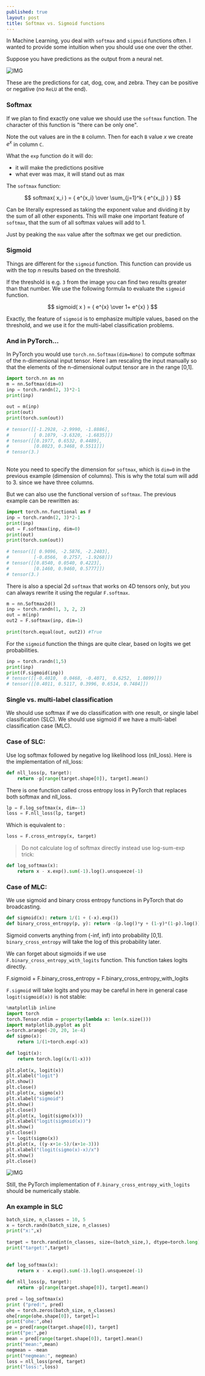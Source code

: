 ```yaml
---
published: true
layout: post
title: Softmax vs. Sigmoid functions
---
```

 
In Machine Learning, you deal with `softmax` and `sigmoid` functions often.
I wanted to provide some intuition when you should use one over the other.
 
Suppose you have predictions as the output from a neural net.
 
![IMG](/images/ss1.png)
 
These are the predictions for cat, dog, cow, and zebra. They can be positive or negative (no `ReLU` at the end). 
 
### Softmax
 
If we plan to find exactly one value we should use the `softmax` function.
The character of this function is "there can be only one".
 
Note the out values are in the `B` column. Then for each `B` value $x$ we create $e^x$ in column `C`.
 
What the `exp` function do it will do:
* it will make the predictions positive
* what ever was max, it will stand out as max
 
The `softmax` function:
 
$$ softmax( x_i ) =  {     e^{x_i} \over \sum_{j=1}^k { e^{x_j} } } $$
 
Can be literally expressed as taking the exponent value and dividing it by the sum of all other exponents. This will make one important feature of `softmax`, that the sum of all softmax values will add to 1.
 
Just by peaking the `max` value after the softmax we get our prediction.
 
### Sigmoid
 
Things are different for the `sigmoid` function. This function can provide us with the top $n$ results based on the threshold.
 
If the threshold is e.g. `3` from the image you can find two results greater than that number. We use the following formula to evaluate the `sigmoid` function.
 
$$ sigmoid( x ) =  { e^{x} \over 1+ e^{x} } $$
 
Exactly, the feature of `sigmoid` is to emphasize multiple values, based on the threshold, and we use it for the multi-label classification problems.
 
### And in PyTorch...
 
In PyTorch you would use `torch.nn.Softmax(dim=None)` to compute softmax of the n-dimensional input tensor. Here I am rescaling the input manually so that the elements of the n-dimensional output tensor are in the range [0,1].
 
```python
import torch.nn as nn
m = nn.Softmax(dim=0)
inp = torch.randn(2, 3)*2-1
print(inp)
 
out = m(inp)
print(out)
print(torch.sum(out))
 
# tensor([[-1.2928, -2.9990, -1.8886],
#         [ 0.1079, -3.6320, -1.6835]])
# tensor([[0.1977, 0.6532, 0.4489],
#         [0.8023, 0.3468, 0.5511]])
# tensor(3.)
 
```
Note you need to specify the dimension for `softmax`, which is `dim=0` in the previous example (dimension of columns). This is why the total sum will add to 3. since we have three columns.
 
But we can also use the functional version of `softmax`. The previous example can be rewritten as:
 
```python
import torch.nn.functional as F
inp = torch.randn(2, 3)*2-1
print(inp)
out = F.softmax(inp, dim=0)
print(out)
print(torch.sum(out))
 
# tensor([[ 0.9096, -2.5876, -2.2403],
#         [-0.8566,  0.2757, -1.9268]])
# tensor([[0.8540, 0.0540, 0.4223],
#         [0.1460, 0.9460, 0.5777]])
# tensor(3.)
```
 
There is also a special 2d `softmax` that works on 4D tensors only, but you can always rewrite it using the regular `F.softmax`.
 
```python
m = nn.Softmax2d()
inp = torch.randn(1, 3, 2, 2)
out = m(inp)
out2 = F.softmax(inp, dim=1)
 
print(torch.equal(out, out2)) #True
```
 
For the `sigmoid` function the things are quite clear, based on logits we get probabilities.
 
```python
inp = torch.randn(1,5)
print(inp)
print(F.sigmoid(inp))
# tensor([[-0.4010,  0.0468, -0.4071,  0.6252,  1.0899]])
# tensor([[0.4011, 0.5117, 0.3996, 0.6514, 0.7484]])
```
 
### Single vs. multi-label classification
 
We should use softmax if we do classification with one result, or single label classification (SLC). We should use sigmoid if we have a multi-label classification case (MLC).
 
### Case of SLC:
 
Use log softmax followed by negative log likelihood loss (nll_loss).
Here is the implementation of nll_loss:
 
```python
def nll_loss(p, target):
    return -p[range(target.shape[0]), target].mean()
```
There is one function called cross entropy loss in PyTorch that replaces both softmax and nll_loss.
 
```python
lp = F.log_softmax(x, dim=-1)
loss = F.nll_loss(lp, target)
```
 
Which is equivalent to :
 
```python
loss = F.cross_entropy(x, target)
```
 
> Do not calculate log of softmax directly instead use log-sum-exp trick:
 
```python
def log_softmax(x): 
    return x - x.exp().sum(-1).log().unsqueeze(-1)
```
 
### Case of MLC:
 
We use sigmoid and binary cross entropy functions in PyTorch that do broadcasting.
 
```python
def sigmoid(x): return 1/(1 + (-x).exp())
def binary_cross_entropy(p, y): return -(p.log()*y + (1-y)*(1-p).log()).mean()
```
 
Sigmoid converts anything from (-inf, inf) into probability [0,1]. `binary_cross_entropy` will take the log of this probability later.
 
 
We can forget about sigmoids if we use `F.binary_cross_entropy_with_logits` function. This function takes logits directly.
 
 
F.sigmoid + F.binary_cross_entropy = F.binary_cross_entropy_with_logits
 
 
`F.sigmoid` will take logits and you may be careful in here in general case
`logit(sigmoid(x))` is not stable:
 
 
```python
%matplotlib inline
import torch
torch.Tensor.ndim = property(lambda x: len(x.size()))
import matplotlib.pyplot as plt
x=torch.arange(-20, 20, 1e-4)
def sigmo(x):
    return 1/(1+torch.exp(-x))
 
def logit(x):
    return torch.log((x/(1-x)))
 
plt.plot(x, logit(x))
plt.xlabel("logit")
plt.show()
plt.close()
plt.plot(x, sigmo(x))
plt.xlabel("sigmoid")
plt.show()
plt.close()
plt.plot(x, logit(sigmo(x)))
plt.xlabel("logit(sigmoid(x))")
plt.show()
plt.close()
y = logit(sigmo(x))
plt.plot(x, ((y-x+1e-5)/(x+1e-3)))
plt.xlabel("(logit(sigmo(x)-x)/x")
plt.show()
plt.close()
```
 
![IMG](/images/ss2.png)
 
Still, the PyTorch implementation of `F.binary_cross_entropy_with_logits` should be numerically stable.
 
 
### An example in SLC
 
```python
batch_size, n_classes = 10, 5
x = torch.randn(batch_size, n_classes)
print("x:",x)
 
target = torch.randint(n_classes, size=(batch_size,), dtype=torch.long)
print("target:",target)
 
 
def log_softmax(x): 
    return x - x.exp().sum(-1).log().unsqueeze(-1)
 
def nll_loss(p, target):
    return -p[range(target.shape[0]), target].mean()
 
pred = log_softmax(x)
print ("pred:", pred)
ohe = torch.zeros(batch_size, n_classes)
ohe[range(ohe.shape[0]), target]=1
print("ohe:",ohe)
pe = pred[range(target.shape[0]), target]
print("pe:",pe)
mean = pred[range(target.shape[0]), target].mean()
print("mean:",mean)
negmean = -mean
print("negmean:", negmean)
loss = nll_loss(pred, target)
print("loss:",loss)
```


